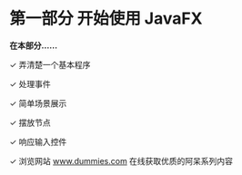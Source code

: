 # 第一部分 开始使用 JavaFX

**在本部分……**

✓ 弄清楚一个基本程序

✓ 处理事件

✓ 简单场景展示

✓ 摆放节点

✓ 响应输入控件

✓ 浏览网站 www.dummies.com 在线获取优质的阿呆系列内容

